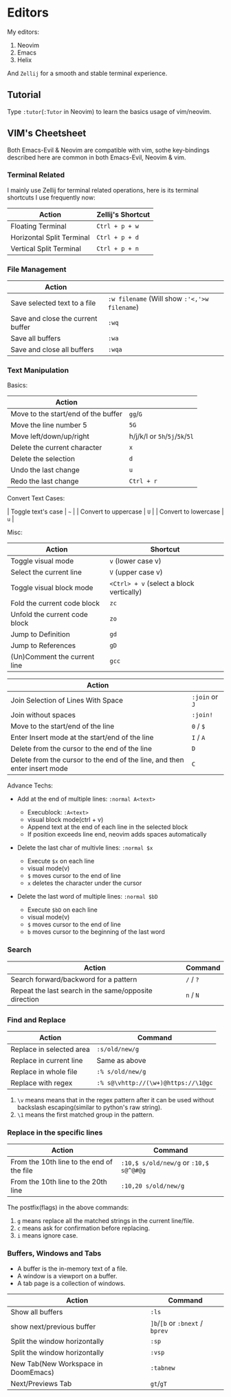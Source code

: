 # Editors

My editors:

1. Neovim
2. Emacs
3. Helix

And `Zellij` for a smooth and stable terminal experience.

## Tutorial

Type `:tutor`(`:Tutor` in Neovim) to learn the basics usage of vim/neovim.

## VIM's Cheetsheet

Both Emacs-Evil & Neovim are compatible with vim, sothe key-bindings described here are common in both Emacs-Evil, Neovim & vim.

### Terminal Related

I mainly use Zellij for terminal related operations, here is its terminal shortcuts I use frequently now:

| Action                    | Zellij's Shortcut |
| ------------------------- | ----------------- |
| Floating Terminal         | `Ctrl + p + w`    |
| Horizontal Split Terminal | `Ctrl + p + d`    |
| Vertical Split Terminal   | `Ctrl + p + n`    |

### File Management

| Action                            |                                              |
| --------------------------------- | -------------------------------------------- |
| Save selected text to a file      | `:w filename` (Will show `:'<,'>w filename`) |
| Save and close the current buffer | `:wq`                                        |
| Save all buffers                  | `:wa`                                        |
| Save and close all buffers        | `:wqa`                                       |

### Text Manipulation

Basics:

| Action                              |                                |
| ----------------------------------- | ------------------------------ |
| Move to the start/end of the buffer | `gg`/`G`                       |
| Move the line number 5              | `5G`                           |
| Move left/down/up/right             | h/j/k/l or `5h`/`5j`/`5k`/`5l` |
| Delete the current character        | `x`                            |
| Delete the selection                | `d`                            |
| Undo the last change                | `u`                            |
| Redo the last change                | `Ctrl + r`                     |

Convert Text Cases:

| Toggle text's case | `~` |
| Convert to uppercase | `U` |
| Convert to lowercase | `u` |

Misc:

| Action                        | Shortcut                                 |
| ----------------------------- | ---------------------------------------- |
| Toggle visual mode            | `v` (lower case v)                       |
| Select the current line       | `V` (upper case v)                       |
| Toggle visual block mode      | `<Ctrl> + v` (select a block vertically) |
| Fold the current code block   | `zc`                                     |
| Unfold the current code block | `zo`                                     |
| Jump to Definition            | `gd`                                     |
| Jump to References            | `gD`                                     |
| (Un)Comment the current line  | `gcc`                                    |

| Action                                                                    |                |
| ------------------------------------------------------------------------- | -------------- |
| Join Selection of Lines With Space                                        | `:join` or `J` |
| Join without spaces                                                       | `:join!`       |
| Move to the start/end of the line                                         | `0` / `$`      |
| Enter Insert mode at the start/end of the line                            | `I` / `A`      |
| Delete from the cursor to the end of the line                             | `D`            |
| Delete from the cursor to the end of the line, and then enter insert mode | `C`            |

Advance Techs:

- Add at the end of multiple lines: `:normal A<text>`

  - Execublock: `:A<text>`
  - visual block mode(ctrl + v)
  - Append text at the end of each line in the selected block
  - If position exceeds line end, neovim adds spaces automatically

- Delete the last char of multivle lines: `:normal $x`

  - Execute `$x` on each line
  - visual mode(v)
  - `$` moves cursor to the end of line
  - `x` deletes the character under the cursor

- Delete the last word of multiple lines: `:normal $bD`
  - Execute `$bD` on each line
  - visual mode(v)
  - `$` moves cursor to the end of line
  - `b` moves cursor to the beginning of the last word

### Search

| Action                                                | Command   |
| ----------------------------------------------------- | --------- |
| Search forward/backword for a pattern                 | `/` / `?` |
| Repeat the last search in the same/opposite direction | `n` / `N` |

### Find and Replace

| Action                   | Command                             |
| ------------------------ | ----------------------------------- |
| Replace in selected area | `:s/old/new/g`                      |
| Replace in current line  | Same as above                       |
| Replace in whole file    | `:% s/old/new/g`                    |
| Replace with regex       | `:% s@\vhttp://(\w+)@https://\1@gc` |

1. `\v` means means that in the regex pattern after it can be used without backslash escaping(similar to python's raw string).
2. `\1` means the first matched group in the pattern.

### Replace in the specific lines

| Action                                    | Command                                |
| ----------------------------------------- | -------------------------------------- |
| From the 10th line to the end of the file | `:10,$ s/old/new/g` or `:10,$ s@^@#@g` |
| From the 10th line to the 20th line       | `:10,20 s/old/new/g`                   |

The postfix(flags) in the above commands:

1. `g` means replace all the matched strings in the current line/file.
2. `c` means ask for confirmation before replacing.
3. `i` means ignore case.

### Buffers, Windows and Tabs

- A buffer is the in-memory text of a file.
- A window is a viewport on a buffer.
- A tab page is a collection of windows.

| Action                              | Command                         |
| ----------------------------------- | ------------------------------- |
| Show all buffers                    | `:ls`                           |
| show next/previous buffer           | `]b`/`[b` or `:bnext` / `bprev` |
| Split the window horizontally       | `:sp`                           |
| Split the window horizontally       | `:vsp`                          |
| New Tab(New Workspace in DoomEmacs) | `:tabnew`                       |
| Next/Previews Tab                   | `gt`/`gT`                       |
